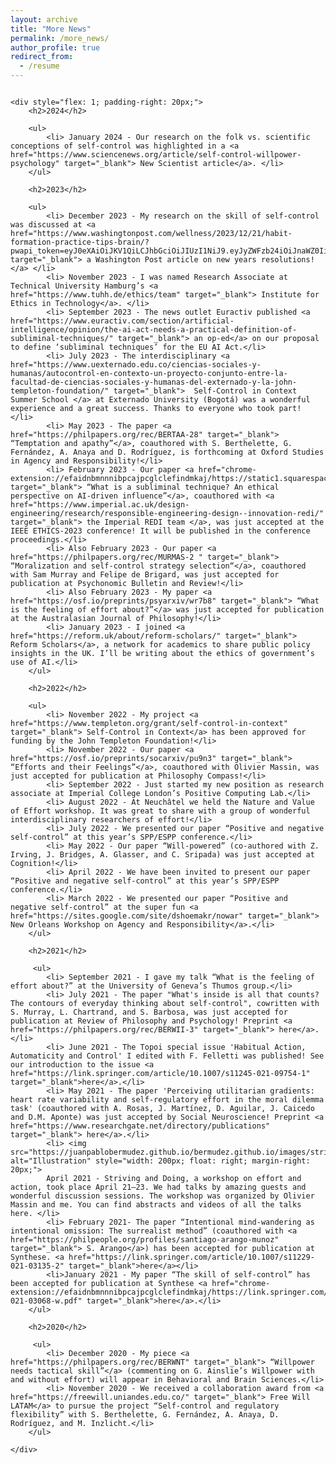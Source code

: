 ```yaml
---
layout: archive
title: "More News"
permalink: /more_news/
author_profile: true
redirect_from:
  - /resume
---
```

<div style="display: flex; flex-wrap: wrap;">

    <div style="flex: 1; padding-right: 20px;">
        <h2>2024</h2>
        
        <ul>
            <li> January 2024 - Our research on the folk vs. scientific conceptions of self-control was highlighted in a <a href="https://www.sciencenews.org/article/self-control-willpower-psychology" target="_blank"> New Scientist article</a>. </li>
        </ul>
        
        <h2>2023</h2>

        <ul>
            <li> December 2023 - My research on the skill of self-control was discussed at <a href="https://www.washingtonpost.com/wellness/2023/12/21/habit-formation-practice-tips-brain/?pwapi_token=eyJ0eXAiOiJKV1QiLCJhbGciOiJIUzI1NiJ9.eyJyZWFzb24iOiJnaWZ0IiwibmJmIjoxNzAzMzA3NjAwLCJpc3MiOiJzdWJzY3JpcHRpb25zIiwiZXhwIjoxNzA0Njg5OTk5LCJpYXQiOjE3MDMzMDc2MDAsImp0aSI6IjI4NDRlMzE5LTNkZmUtNGE1NC1iYWVkLTdlMDhjYWE3YTMxNCIsInVybCI6Imh0dHBzOi8vd3d3Lndhc2hpbmd0b25wb3N0LmNvbS93ZWxsbmVzcy8yMDIzLzEyLzIxL2hhYml0LWZvcm1hdGlvbi1wcmFjdGljZS10aXBzLWJyYWluLyJ9.xZu6VpoahmF5byZQghX3W__WawSHvtwiMXEXoOP0F5g" target="_blank"> a Washington Post article on new years resolutions! </a> </li>
            <li> November 2023 - I was named Research Associate at Technical University Hamburg’s <a href="https://www.tuhh.de/ethics/team" target="_blank"> Institute for Ethics in Technology</a>. </li>
            <li> September 2023 - The news outlet Euractiv published <a href="https://www.euractiv.com/section/artificial-intelligence/opinion/the-ai-act-needs-a-practical-definition-of-subliminal-techniques/" target="_blank"> an op-ed</a> on our proposal to define ‘subliminal techniques’ for the EU AI Act.</li>
            <li> July 2023 - The interdisciplinary <a href="https://www.uexternado.edu.co/ciencias-sociales-y-humanas/autocontrol-en-contexto-un-proyecto-conjunto-entre-la-facultad-de-ciencias-sociales-y-humanas-del-externado-y-la-john-templeton-foundation/" target="_blank">  Self-Control in Context Summer School </a> at Externado University (Bogotá) was a wonderful experience and a great success. Thanks to everyone who took part! </li>
            <li> May 2023 - The paper <a href="https://philpapers.org/rec/BERTAA-28" target="_blank"> “Temptation and apathy”</a>, coauthored with S. Berthelette, G. Fernández, A. Anaya and D. Rodríguez, is forthcoming at Oxford Studies in Agency and Responsibility!</li>
            <li> February 2023 - Our paper <a href="chrome-extension://efaidnbmnnnibpcajpcglclefindmkaj/https://static1.squarespace.com/static/5d0464f9593c9200019d00ad/t/64410502bffded17424cd09a/1681982723664/subliminal+techniques.pdf" target="_blank"> “What is a subliminal technique? An ethical perspective on AI-driven influence”</a>, coauthored with <a href="https://www.imperial.ac.uk/design-engineering/research/responsible-engineering-design--innovation-redi/" target="_blank"> the Imperial REDI team </a>, was just accepted at the IEEE ETHICS-2023 conference! It will be published in the conference proceedings.</li>
            <li> Also February 2023 - Our paper <a href="https://philpapers.org/rec/MURMAS-2 " target="_blank"> “Moralization and self-control strategy selection“</a>, coauthored with Sam Murray and Felipe de Brigard, was just accepted for publication at Psychonomic Bulletin and Review!</li>
            <li> Also February 2023 - My paper <a href="https://osf.io/preprints/psyarxiv/wr7b8" target="_blank"> “What is the feeling of effort about?”</a> was just accepted for publication at the Australasian Journal of Philosophy!</li>
            <li> January 2023 - I joined <a href="https://reform.uk/about/reform-scholars/" target="_blank"> Reform Scholars</a>, a network for academics to share public policy insights in the UK. I’ll be writing about the ethics of government’s use of AI.</li>
        </ul>
        
        <h2>2022</h2>
                
        <ul>
            <li> November 2022 - My project <a href="https://www.templeton.org/grant/self-control-in-context" target="_blank"> Self-Control in Context</a> has been approved for funding by the John Templeton Foundation!</li>
            <li> November 2022 - Our paper <a href="https://osf.io/preprints/socarxiv/pu9n3" target="_blank"> “Efforts and their Feelings”</a>, coauthored with Olivier Massin, was just accepted for publication at Philosophy Compass!</li>
            <li> September 2022 - Just started my new position as research associate at Imperial College London’s Positive Computing Lab.</li>
            <li> August 2022 - At Neuchâtel we held the Nature and Value of Effort workshop. It was great to share with a group of wonderful interdisciplinary researchers of effort!</li>
            <li> July 2022 - We presented our paper “Positive and negative self-control” at this year’s SPP/ESPP conference.</li>
            <li> May 2022 - Our paper “Will-powered” (co-authored with Z. Irving, J. Bridges, A. Glasser, and C. Sripada) was just accepted at Cognition!</li>
            <li> April 2022 - We have been invited to present our paper “Positive and negative self-control” at this year’s SPP/ESPP conference.</li>
            <li> March 2022 - We presented our paper “Positive and negative self-control” at the super fun <a href="https://sites.google.com/site/dshoemakr/nowar" target="_blank"> New Orleans Workshop on Agency and Responsibility</a>.</li>
        </ul>
        
        <h2>2021</h2>
        
         <ul>
            <li> September 2021 - I gave my talk “What is the feeling of effort about?” at the University of Geneva’s Thumos group.</li>
            <li> July 2021 - The paper "What's inside is all that counts? The contours of everyday thinking about self-control", cowritten with S. Murray, L. Chartrand, and S. Barbosa, was just accepted for publication at Review of Philosophy and Psychology! Preprint <a href="https://philpapers.org/rec/BERWII-3" target="_blank"> here</a>.</li>
            <li> June 2021 - The Topoi special issue 'Habitual Action, Automaticity and Control' I edited with F. Felletti was published! See our introduction to the issue <a href="https://link.springer.com/article/10.1007/s11245-021-09754-1" target="_blank">here</a>.</li>
            <li> May 2021 - The paper 'Perceiving utilitarian gradients: heart rate variability and self-regulatory effort in the moral dilemma task' (coauthored with A. Rosas, J. Martínez, D. Aguilar, J. Caicedo and D.M. Aponte) was just accepted by Social Neuroscience! Preprint <a href="https://www.researchgate.net/directory/publications" target="_blank"> here</a>.</li>
            <li> <img src="https://juanpablobermudez.github.io/bermudez.github.io/images/striving.jpg" alt="Illustration" style="width: 200px; float: right; margin-right: 20px;">
            April 2021 - Striving and Doing, a workshop on effort and action, took place April 21–23. We had talks by amazing guests and wonderful discussion sessions. The workshop was organized by Olivier Massin and me. You can find abstracts and videos of all the talks here. </li>
            <li> February 2021- The paper “Intentional mind-wandering as intentional omission: The surrealist method” (coauthored with <a href="https://philpeople.org/profiles/santiago-arango-munoz" target="_blank"> S. Arango</a>) has been accepted for publication at Synthese. <a href="https://link.springer.com/article/10.1007/s11229-021-03135-2" target="_blank">here</a></li>
            <li>January 2021 - My paper “The skill of self-control” has been accepted for publication at Synthese <a href="chrome-extension://efaidnbmnnnibpcajpcglclefindmkaj/https://link.springer.com/content/pdf/10.1007/s11229-021-03068-w.pdf" target="_blank">here</a>.</li>
        </ul>

        <h2>2020</h2>
        
         <ul>
            <li> December 2020 - My piece <a href="https://philpapers.org/rec/BERWNT" target="_blank"> “Willpower needs tactical skill”</a> (commenting on G. Ainslie’s Willpower with and without effort) will appear in Behavioral and Brain Sciences.</li>
            <li> November 2020 - We received a collaboration award from <a href="https://freewill.uniandes.edu.co/" target="_blank"> Free Will LATAM</a> to pursue the project “Self-control and regulatory flexibility” with S. Berthelette, G. Fernández, A. Anaya, D. Rodríguez, and M. Inzlicht.</li>
        </ul>

    </div>
</div>











  